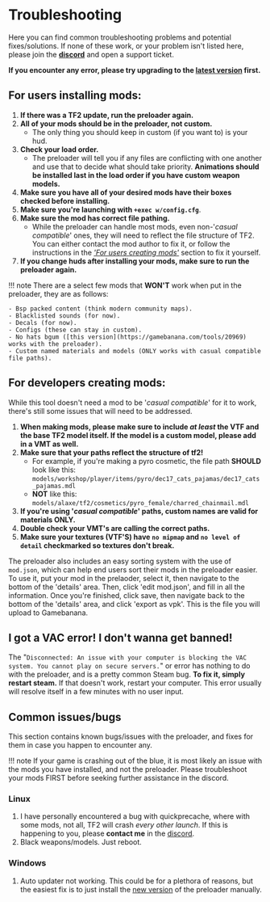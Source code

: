 # Troubleshooting
Here you can find common troubleshooting problems and potential fixes/solutions. If none of these work, or your problem isn't listed here, please join the **[discord](https://discord.gg/64sNFhqUaB)** and open a support ticket.

**If you encounter any error, please try upgrading to the [latest version](https://github.com/cueki/casual-pre-loader/releases) first.**

## For users installing mods:

1. **If there was a TF2 update, run the preloader again.**
2. **All of your mods should be in the preloader, not custom.**
    - The only thing you should keep in custom (if you want to) is your hud.
3. **Check your load order.**
    - The preloader will tell you if any files are conflicting with one another and use that to decide what should take priority. **Animations should be installed last in the load order if you have custom weapon models.**
4. **Make sure you have all of your desired mods have their boxes checked before installing.**
5. **Make sure you're launching with `+exec w/config.cfg`**.
6. **Make sure the mod has correct file pathing.**
    - While the preloader can handle most mods, even non-'*casual compatible*' ones, they will need to reflect the file structure of TF2. You can either contact the mod author to fix it, or follow the instructions in the [*'For users creating mods'*](#for-users-creating-mods) section to fix it yourself.
7. **If you change huds after installing your mods, make sure to run the preloader again.**

!!! note
    There are a select few mods that **WON'T** work when put in the preloader, they are as follows:

    - Bsp packed content (think modern community maps).
    - Blacklisted sounds (for now).
    - Decals (for now).
    - Configs (these can stay in custom).
    - No hats bgum ([this version](https://gamebanana.com/tools/20969) works with the preloader).
    - Custom named materials and models (ONLY works with casual compatible file paths).

## For developers creating mods:
While this tool doesn't need a mod to be '*casual compatible*' for it to work, there's still some issues that will need to be addressed. <br>

1. **When making mods, please make sure to include *at least* the VTF and the base TF2 model itself. If the model is a custom model, please add in a VMT as well.**
2. **Make sure that your paths reflect the structure of tf2!**
    - For example, if you're making a pyro cosmetic, the file path **SHOULD** look like this: `models/workshop/player/items/pyro/dec17_cats_pajamas/dec17_cats_pajamas.mdl`
    - **NOT** like this: `models/alaxe/tf2/cosmetics/pyro_female/charred_chainmail.mdl`
3. **If you're using '*casual compatible*' paths, custom names are valid for materials ONLY.**
4. **Double check your VMT's are calling the correct paths.**
5. **Make sure your textures (VTF'S) have `no mipmap` and `no level of detail` checkmarked so textures don't break.**

The preloader also includes an easy sorting system with the use of `mod.json`, which can help end users sort their mods in the preloader easier. To use it, put your mod in the prelaoder, select it, then navigate to the bottom of the 'details' area. Then, click 'edit mod.json', and fill in all the information. Once you're finished, click save, then navigate back to the bottom of the 'details' area, and click 'export as vpk'. This is the file you will upload to Gamebanana.

## I got a VAC error! I don't wanna get banned!
The "`Disconnected: An issue with your computer is blocking the VAC system. You cannot play on secure servers.`" or error has nothing to do with the preloader, and is a pretty common Steam bug. **To fix it, simply restart steam.** If that doesn't work, restart your computer. This error usually will resolve itself in a few minutes with no user input. 

## Common issues/bugs
This section contains known bugs/issues with the preloader, and fixes for them in case you happen to encounter any.

!!! note
    If your game is crashing out of the blue, it is most likely an issue with the mods you have installed, and not the preloader. Please troubleshoot your mods FIRST before seeking further assistance in the discord.

### Linux
1. I have personally encountered a bug with quickprecache, where with some mods, not all, TF2 will crash *every other launch*. If this is happening to you, please **contact me** in the [discord](https://discord.gg/64sNFhqUaB). 
2. Black weapons/models. Just reboot.

### Windows
1. Auto updater not working. This could be for a plethora of reasons, but the easiest fix is to just install the [new version](https://github.com/cueki/casual-pre-loader/releases) of the preloader manually.
